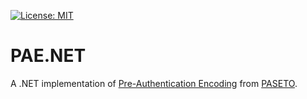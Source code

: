[![License: MIT](https://img.shields.io/badge/License-MIT-blue.svg)](https://github.com/samuel-lucas6/PAE.NET/blob/main/LICENSE)

# PAE.NET

A .NET implementation of [Pre-Authentication Encoding](https://soatok.blog/2021/07/30/canonicalization-attacks-against-macs-and-signatures/) from [PASETO](https://github.com/paragonie/paseto).
